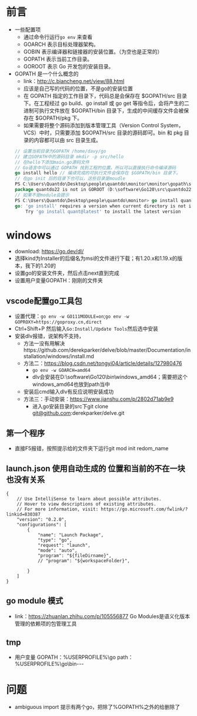 # 前言
- 一些配置项
    - 通过命令行运行`go env` 来查看
    - GOARCH 表示目标处理器架构。
    - GOBIN 表示编译器和链接器的安装位置。（为空也是正常的）
    - GOPATH 表示当前工作目录。
    - GOROOT 表示 Go 开发包的安装目录。
- GOPATH 是一个什么概念的
    - link：http://c.biancheng.net/view/88.html
    - 应该是自己写的代码的位置，不是go的安装位置
    - 在 GOPATH 指定的工作目录下，代码总是会保存在 $GOPATH/src 目录下。在工程经过 go build、go install 或 go get 等指令后，会将产生的二进制可执行文件放在 $GOPATH/bin 目录下，生成的中间缓存文件会被保存在 $GOPATH/pkg 下。
    - 如果需要将整个源码添加到版本管理工具（Version Control System，VCS）中时，只需要添加 $GOPATH/src 目录的源码即可。bin 和 pkg 目录的内容都可以由 src 目录生成。
    ```go 
    // 设置当前目录为GOPATH /home/davy/go
    // 建立GOPATH中的源码目录 mkdir -p src/hello
    // 在hello下添加main.go源码文件
    // Go语言中可以通过 GOPATH 找到工程的位置。所以可以直接执行命令编译源码
    go install hello // 编译完成的可执行文件会保存在 $GOPATH/bin 目录下。
    // 在go init 后的目录下也可以，这些目录是moudle
    PS C:\Users\Quantdo\Desktop\people\quantdo\monitor\monitor\gopath\src> go install quantdo22
    package quantdo22 is not in GOROOT (D:\software\Go120\src\quantdo22)
    // 如果不是module会提示
    PS C:\Users\Quantdo\Desktop\people\quantdo\monitor> go install quant
    go: 'go install' requires a version when current directory is not in a module
        Try 'go install quant@latest' to install the latest version
    ```

# windows
- download: https://go.dev/dl/
- 选择kind为Installer的后缀名为msi的文件进行下载；有1.20.x和1.19.x的版本，我下的1.20的
- 设置go的安装文件夹，然后点击next直到完成
- 设置用户变量GOPATH：刚刚的文件夹
## vscode配置go工具包
- 设置代理：`go env -w GO111MODULE=on`;`go env -w GOPROXY=https://goproxy.cn,direct`
- Ctrl+Shift+P 然后输入`Go:Install/Update Tools`然后选中安装
- 安装dlv报错，说架构不支持，
    - 方法一没有用解决https://github.com/derekparker/delve/blob/master/Documentation/installation/windows/install.md
    - 方法二：https://blog.csdn.net/tongyi04/article/details/127980476
        - `go env -w GOARCH=amd64`
        - dlv会安装在D:\software\Go120\bin\windows_amd64；需要把这个windows_amd64也放到path当中
    - 安装后cmd输入dlv有反应说明安装成功
    - 方法三：手动安装：https://www.jianshu.com/p/2802d71ab9e9
        - 进入go安装目录的src下git clone git@github.com:derekparker/delve.git
## 第一个程序
- 直接F5报错，按照提示给的文件夹下运行git mod init redom_name 
## launch.json 使用自动生成的 位置和当前的不在一块也没有关系
```
{
    // Use IntelliSense to learn about possible attributes.
    // Hover to view descriptions of existing attributes.
    // For more information, visit: https://go.microsoft.com/fwlink/?linkid=830387
    "version": "0.2.0",
    "configurations": [
        {
            "name": "Launch Package",
            "type": "go",
            "request": "launch",
            "mode": "auto",
            "program": "${fileDirname}",
            // "program": "${workspaceFolder}",
            
        }
    ]
}
```
## go module 模式
- link：https://zhuanlan.zhihu.com/p/105556877
Go Modules是语义化版本管理的依赖项的包管理工具

## tmp
- 用户变量 GOPATH：%USERPROFILE%\go path：%USERPROFILE%\go\bin---
# 问题
- ambiguous import 提示有两个go，把除了%GOPATH%之外的给删除了